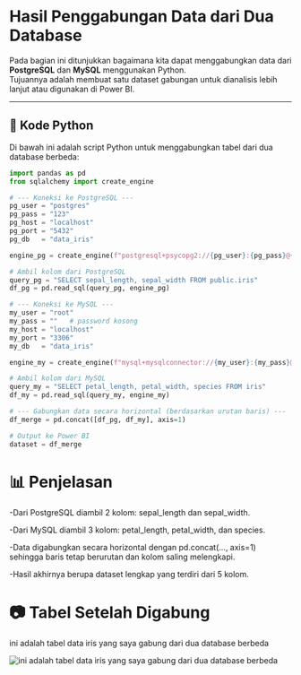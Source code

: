 # Hasil Penggabungan Data dari Dua Database

Pada bagian ini ditunjukkan bagaimana kita dapat menggabungkan data dari **PostgreSQL** dan **MySQL** menggunakan Python.  
Tujuannya adalah membuat satu dataset gabungan untuk dianalisis lebih lanjut atau digunakan di Power BI.

---

## 📌 Kode Python

Di bawah ini adalah script Python untuk menggabungkan tabel dari dua database berbeda:

```python
import pandas as pd
from sqlalchemy import create_engine

# --- Koneksi ke PostgreSQL ---
pg_user = "postgres"
pg_pass = "123"
pg_host = "localhost"
pg_port = "5432"
pg_db   = "data_iris"

engine_pg = create_engine(f"postgresql+psycopg2://{pg_user}:{pg_pass}@{pg_host}:{pg_port}/{pg_db}")

# Ambil kolom dari PostgreSQL
query_pg = "SELECT sepal_length, sepal_width FROM public.iris"
df_pg = pd.read_sql(query_pg, engine_pg)

# --- Koneksi ke MySQL ---
my_user = "root"
my_pass = ""   # password kosong
my_host = "localhost"
my_port = "3306"
my_db   = "data_iris"

engine_my = create_engine(f"mysql+mysqlconnector://{my_user}:{my_pass}@{my_host}:{my_port}/{my_db}")

# Ambil kolom dari MySQL
query_my = "SELECT petal_length, petal_width, species FROM iris"
df_my = pd.read_sql(query_my, engine_my)

# --- Gabungkan data secara horizontal (berdasarkan urutan baris) ---
df_merge = pd.concat([df_pg, df_my], axis=1)

# Output ke Power BI
dataset = df_merge
```
# 📊 Penjelasan

  -Dari PostgreSQL diambil 2 kolom: sepal_length dan sepal_width.

  -Dari MySQL diambil 3 kolom: petal_length, petal_width, dan species.

  -Data digabungkan secara horizontal dengan pd.concat(..., axis=1) sehingga baris tetap berurutan dan kolom saling melengkapi.

  -Hasil akhirnya berupa dataset lengkap yang terdiri dari 5 kolom.

# 📷 Tabel Setelah Digabung

ini adalah tabel data iris yang saya gabung dari dua database berbeda

![ini adalah tabel data iris yang saya gabung dari dua database berbeda](../_build/html/_static/images/gabungan.png)
